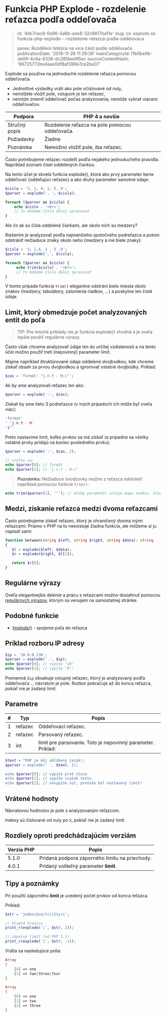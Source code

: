 Funkcia PHP Explode - rozdelenie reťazca podľa oddeľovača
=========================================================

> id: '4dc7cec6-0e96-4a6b-aee8-32c8817ba11e'
> slug:
> 	cs: explode
> 	sk: funkcia-php-explode---rozdelenie-retazca-podla-oddelovaca
> 
> perex: Rozdělení řetězce na více částí podle oddělovače.
> publicationDate: '2019-11-26 11:39:36'
> mainCategoryId: f1b0be9b-de09-4c8a-8338-dc285bed95ec
> sourceContentHash: '66725772be4aae0df8af399e7ce2ba07'

Explode sa používa na jednoduché rozdelenie reťazca pomocou oddeľovača.

- Jednotlivé výsledky vráti ako pole očíslované od nuly,
- nemôžete vložiť pole, vstupom je len reťazec,
- nemôže zmeniť oddeľovač počas analyzovania, nemôže vybrať viacero oddeľovačov.

| Podpora | PHP 4 a novšie |
|---------------|-----------------|
| Stručný popis | Rozdelenie reťazca na pole pomocou oddeľovača.
| Požiadavky | Žiadne
| Poznámka | Nemožno vložiť pole, iba reťazec.

Často potrebujeme reťazec rozdeliť podľa nejakého jednoduchého pravidla. Napríklad zoznam čísel oddelených čiarkou.

Na tento účel je skvelá funkcia explode(), ktorá ako prvý parameter berie oddeľovač (oddeľujúci reťazec) a ako druhý parameter samotné údaje:

```php
$cisla = '3, 1, 4, 1, 5, 9';
$parser = explode(', ', $cisla);

foreach ($parser as $cislo) {
	echo $cislo . '<br>';
	// Tu môžeme čísla ďalej spracovať
}
```

Ale čo ak sú čísla oddelené čiarkami, ale okolo nich sú medzery?

Riešením je analyzovať podľa najmenšieho spoločného podreťazca a potom odstrániť nežiaduce znaky okolo neho (medzery a iné biele znaky):

```php
$cisla = '3, 1,4, 1 , 5 ,9';
$parser = explode(',', $cisla);

foreach ($parser as $cislo) {
     echo trim($cislo) . '<br>';
     // Tu môžeme čísla ďalej spracovať
}
```

V tomto prípade funkcia `trim()` elegantne odstráni biele miesta okolo znakov (medzery, tabulátory, zalomenia riadkov, ...) a poskytne len čisté údaje.

Limit, ktorý obmedzuje počet analyzovaných entít do poľa
--------------------------

> TIP: Pre mnohé príklady nie je funkcia explode() vhodná a je oveľa lepšie použiť regulárne výrazy.

Často však chceme analyzovať údaje len do určitej vzdialenosti a na tento účel možno použiť tretí (nepovinný) parameter limit.

Majme napríklad štruktúrované údaje oddelené dvojbodkou, kde chceme získať obsah za prvou dvojbodkou a ignorovať ostatné dvojbodky.
Príklad:

```php
$cas = 'formát: "j.n.Y - H:i"';
```

Ak by sme analyzovali reťazec len ako:

```php
$parser = explode(':', $cas);
```

Získali by sme tieto 3 podreťazce (v iných prípadoch ich môže byť oveľa viac):

```php
'format'
' 'j.n.Y - H'
'i"'
```

Preto nastavíme limit, koľko prvkov sa má získať (a prípadne sa všetky ostatné prvky pridajú na koniec posledného prvku):

```php
$parser = explode(':', $cas, 2);

// vráťte sa:
echo $parser[0]; // formát
echo $parser[1]; // "j.n.Y - H:i"
```

> **Poznámka:** Nežiaduce úvodzovky možno z reťazca odstrániť napríklad pomocou funkcie `trim()`:

```php
echo trim($parser[1], '"'); // druhý parameter určuje mapu znakov, ktoré sa majú odstrániť
```

Medzi, získanie reťazca medzi dvoma reťazcami
--------------------------

Často potrebujeme získať reťazec, ktorý je ohraničený dvoma inými reťazcami. Priamo v PHP na to neexistuje žiadna funkcia, ale môžeme si ju napísať sami:

```php
function between(string $left, string $right, string $data): string
{
   $l = explode($left, $data);
   $r = explode($right, $l[1]);

   return $r[0];
}
```

Regulárne výrazy
--------------------------

Oveľa elegantnejšie delenie a prácu s reťazcami možno dosiahnuť pomocou <a href="/regex">regulárnych výrazov</a>, ktorým sa venujem na samostatnej stránke.

Podobné funkcie
--------------------------

- <a href="/function-implode">Implode()</a> - spojenie poľa do reťazca

Príklad rozboru IP adresy
--------------------------

```php
$ip = '10.0.0.138';
$parser = explode('.', $ip);
echo $parser[0]; // vypíše "10"
echo $parser[1]; // vypíše "0";
```

Premenná `$ip` obsahuje vstupný reťazec, ktorý je analyzovaný podľa oddeľovača `.`, návratom je pole. Rozbor pokračuje až do konca reťazca, pokiaľ nie je zadaný limit.

Parametre
--------------------------

| # | Typ | Popis
|---|--------|------|
| 1 | reťazec | Oddeľovací reťazec.
| 2 | reťazec | Parsovaný reťazec.
| 3 | int | limit pre parsovanie. Toto je nepovinný parameter. Príklad:

```php
$text = "PHP je môj obľúbený jazyk!;
$parser = explode(' ', $text, 1);

echo $parser[0]; // vypíše prvé slovo
echo $parser[1]; // vypíše zvyšok textu
echo $parser[2]; // nevypíše nič, pretože bol nastavený limit!
```

Vrátené hodnoty
--------------------------

Návratovou hodnotou je pole s analyzovaným reťazcom.

Indexy sú číslované od nuly po `X`, pokiaľ nie je zadaný limit.

Rozdiely oproti predchádzajúcim verziám
--------------------------

| Verzia PHP | Popis |
|-----------|-------|
| 5.1.0 | Pridaná podpora záporného limitu na priechody.
| 4.0.1 | Pridaný voliteľný parameter **limit**.

Tipy a poznámky
--------------------------

Pri použití záporného **limit** je uvedený počet prvkov od konca reťazca.

Príklad:

```php
$str = 'jeden|dva|tri|štyri';

// kladná hranica
print_r(explode('|', $str, 2));

// záporný limit (od PHP 5.1)
print_r(explode('|', $str, -1));
```

Vrátia sa nasledujúce polia:

```php
Array
(
    [0] => one
    [1] => two|three|four
)

Array
(
    [0] => one
    [1] => two
    [2] => three
)
```
